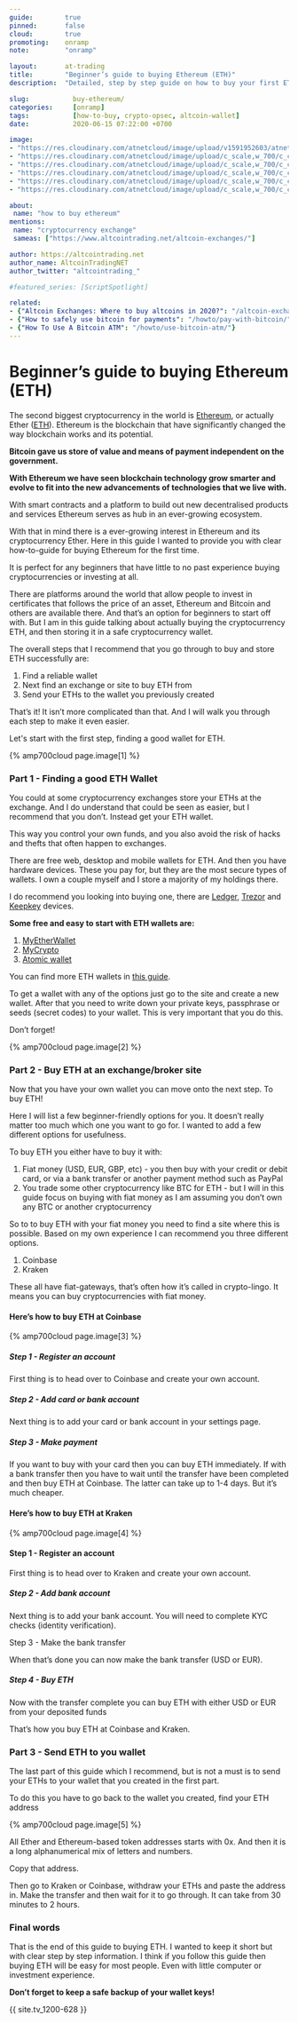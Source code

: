 ```yaml
---
guide:        true
pinned:       false
cloud:        true
promoting:    onramp
note:         "onramp"

layout:       at-trading
title:        "Beginner’s guide to buying Ethereum (ETH)"
description:  "Detailed, step by step guide on how to buy your first ETH cryptocurrency."

slug:           buy-ethereum/
categories:     [onramp]
tags:           [how-to-buy, crypto-opsec, altcoin-wallet]
date:           2020-06-15 07:22:00 +0700

image:
- "https://res.cloudinary.com/atnetcloud/image/upload/v1591952603/atnet/howto_buy-eth/closeup-photo-of-three-round-coins-in-person-s-palm-1097946_hpzdww.jpg"
- "https://res.cloudinary.com/atnetcloud/image/upload/c_scale,w_700/c_crop,h_360,w_700/v1591952458/atnet/howto_buy-eth/1_l7eyqr.jpg"
- "https://res.cloudinary.com/atnetcloud/image/upload/c_scale,w_700/c_crop,h_360,w_700/v1591952459/atnet/howto_buy-eth/2_f1meuu.jpg"
- "https://res.cloudinary.com/atnetcloud/image/upload/c_scale,w_700/c_crop,h_360,w_700/v1591952458/atnet/howto_buy-eth/3_wiwvn5.jpg"
- "https://res.cloudinary.com/atnetcloud/image/upload/c_scale,w_700/c_crop,h_360,w_700/v1591952459/atnet/howto_buy-eth/4_y4xmpq.jpg"
- "https://res.cloudinary.com/atnetcloud/image/upload/c_scale,w_700/c_crop,h_360,w_700/v1591952458/atnet/howto_buy-eth/5_u1obzf.jpg"

about:
 name: "how to buy ethereum"
mentions:
 name: "cryptocurrency exchange"
 sameas: ["https://www.altcointrading.net/altcoin-exchanges/"]

author: https://altcointrading.net
author_name: AltcoinTradingNET
author_twitter: "altcointrading_"

#featured_series: [ScriptSpotlight]

related:
- {"Altcoin Exchanges: Where to buy altcoins in 2020?": "/altcoin-exchanges/"}
- {"How to safely use bitcoin for payments": "/howto/pay-with-bitcoin/"}
- {"How To Use A Bitcoin ATM": "/howto/use-bitcoin-atm/"}
---
```



# Beginner’s guide to buying Ethereum (ETH)

The second biggest cryptocurrency in the world is [Ethereum](http://ethereum.org/), or actually Ether ([ETH](https://coinmarketcap.com/currencies/ethereum/)). Ethereum is the blockchain that have significantly changed the way blockchain works and its potential.

**Bitcoin gave us store of value and means of payment independent on the government.**

**With Ethereum we have seen blockchain technology grow smarter and evolve to fit into the new advancements of technologies that we live with.**

With smart contracts and a platform to build out new decentralised products and services Ethereum serves as hub in an ever-growing ecosystem.

With that in mind there is a ever-growing interest in Ethereum and its cryptocurrency Ether. Here in this guide I wanted to provide you with clear how-to-guide for buying Ethereum for the first time.

It is perfect for any beginners that have little to no past experience buying cryptocurrencies or investing at all.

There are platforms around the world that allow people to invest in certificates that follows the price of an asset, Ethereum and Bitcoin and others are available there. And that’s an option for beginners to start off with. But I am in this guide talking about actually buying the cryptocurrency ETH, and then storing it in a safe cryptocurrency wallet.

The overall steps that I recommend that you go through to buy and store ETH successfully are:

1. Find a reliable wallet
2. Next find an exchange or site to buy ETH from
3. Send your ETHs to the wallet you previously created

That’s it! It isn’t more complicated than that. And I will walk you through each step to make it even easier.

Let's start with the first step, finding a good wallet for ETH.

{% amp700cloud page.image[1] %}


### Part 1 - Finding a good ETH Wallet

You could at some cryptocurrency exchanges store your ETHs at the exchange. And I do understand that could be seen as easier, but I recommend that you don’t. Instead get your ETH wallet.

This way you control your own funds, and you also avoid the risk of hacks and thefts that often happen to exchanges.

There are free web, desktop and mobile wallets for ETH. And then you have hardware devices. These you pay for, but they are the most secure types of wallets. I own a couple myself and I store a majority of my holdings there.

I do recommend you looking into buying one, there are [Ledger](https://bit.ly/at-ledger-halving2020), [Trezor](https://trezor.io/) and [Keepkey](https://shapeshift.com/keepkey) devices.

**Some free and easy to start with ETH wallets are:**

1. [MyEtherWallet](https://www.myetherwallet.com/)
2. [MyCrypto](https://mycrypto.com/)
3. [Atomic wallet](https://atomicwallet.io/ethereum-wallet)

You can find more ETH wallets in [this guide](https://gocryptowise.com/blog/best-ethereum-wallets/).

To get a wallet with any of the options just go to the site and create a new wallet. After that you need to write down your private keys, passphrase or seeds (secret codes) to your wallet. This is very important that you do this.

Don’t forget!

{% amp700cloud page.image[2] %}


### Part 2 - Buy ETH at an exchange/broker site

Now that you have your own wallet you can move onto the next step. To buy ETH!

Here I will list a few beginner-friendly options for you. It doesn’t really matter too much which one you want to go for. I wanted to add a few different options for usefulness.

To buy ETH you either have to buy it with:


1. Fiat money (USD, EUR, GBP, etc) - you then buy with your credit or debit card, or via a bank transfer or another payment method such as PayPal
2. You trade some other cryptocurrency like BTC for ETH - but I will in this guide focus on buying with fiat money as I am assuming you don’t own any BTC or another cryptocurrency

So to to buy ETH with your fiat money you need to find a site where this is possible. Based on my own experience I can recommend you three different options.


1. Coinbase
2. Kraken

These all have fiat-gateways, that’s often how it’s called in crypto-lingo. It means you can buy cryptocurrencies with fiat money.


#### Here’s how to buy ETH at Coinbase

{% amp700cloud page.image[3] %}

##### Step 1 - Register an account

First thing is to head over to Coinbase and create your own account.


##### Step 2 - Add card or bank account

Next thing is to add your card or bank account in your settings page.


##### Step 3 - Make payment

If you want to buy with your card then you can buy ETH immediately. If with a bank transfer then you have to wait until the transfer have been completed and then buy ETH at Coinbase. The latter can take up to 1-4 days. But it’s much cheaper.


#### Here’s how to buy ETH at Kraken

{% amp700cloud page.image[4] %}


#### Step 1 - Register an account

First thing is to head over to Kraken and create your own account.


##### Step 2 - Add bank account

Next thing is to add your bank account. You will need to complete KYC checks (identity verification).

Step 3 - Make the bank transfer

When that’s done you can now make the bank transfer (USD or EUR).


##### Step 4 - Buy ETH

Now with the transfer complete you can buy ETH with either USD or EUR from your deposited funds

That’s how you buy ETH at Coinbase and Kraken.


### Part 3 - Send ETH to you wallet

The last part of this guide which I recommend, but is not a must is to send your ETHs to your wallet that you created in the first part.

To do this you have to go back to the wallet you created, find your ETH address


{% amp700cloud page.image[5] %}


All Ether and Ethereum-based token addresses starts with 0x. And then it is a long alphanumerical mix of letters and numbers.

Copy that address.

Then go to Kraken or Coinbase, withdraw your ETHs and paste the address in. Make the transfer and then wait for it to go through. It can take from 30 minutes to 2 hours.


### Final words

That is the end of this guide to buying ETH. I wanted to keep it short but with clear step by step information. I think if you follow this guide then buying ETH will be easy for most people. Even with little computer or investment experience.

**Don’t forget to keep a safe backup of your wallet keys!**

{{ site.tv_1200-628 }}
